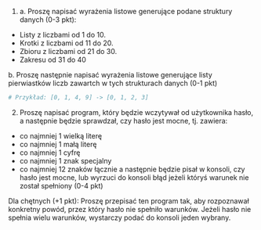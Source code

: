 1. a. Proszę napisać wyrażenia listowe generujące podane struktury danych (0-3 pkt):
- Listy z liczbami od 1 do 10.
- Krotki z liczbami od 11 do 20.
- Zbioru z liczbami od 21 do 30.
- Zakresu od 31 do 40

b. Proszę następnie napisać wyrażenia listowe generujące listy pierwiastków liczb zawartch w tych strukturach danych (0-1 pkt)
```py
# Przykład: [0, 1, 4, 9] -> [0, 1, 2, 3]
```


2. Proszę napisać program, który będzie wczytywał od użytkownika hasło, a następnie będzie sprawdzał, czy hasło jest mocne, tj. zawiera:
- co najmniej 1 wielką literę
- co najmniej 1 małą literę
- co najmniej 1 cyfrę
- co najmniej 1 znak specjalny
- co najmniej 12 znaków łącznie
a następnie będzie pisał w konsoli, czy hasło jest mocne, lub wyrzuci do konsoli błąd jeżeli któryś warunek nie został spełniony (0-4 pkt)

Dla chętnych (+1 pkt): Proszę przepisać ten program tak, aby rozpoznawał konkretny powód, przez który hasło nie spełniło warunków. Jeżeli hasło nie spełnia wielu warunków, wystarczy podać do konsoli jeden wybrany.